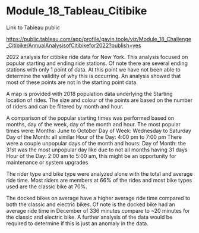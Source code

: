 # Module_18_Tableau_Citibike

Link to Tableau public 

https://public.tableau.com/app/profile/gavin.toole/viz/Module_18_Challenge_Citibike/AnnualAnalysisofCitibikefor2022?publish=yes

2022 analysis for citibike ride data for New York.  This analysis focused on popular starting and ending ride stations.  Of note there are several ending stations with only 1 point of data.  At this point we have not been able to determine the validity of why this is occurring.  An analysis showed that most of these points are not in the starting point data.

A map is provided with 2018 population data underlying the Starting location of rides.  The size and colour of the points are based on the number of riders and can be filtered by month and hour.

A comparison of the popular starting times was performed based on months, day of the week, day of the month and hour.  The most popular times were:
Months: June to October
Day of Week: Wednesday to Saturday
Day of the Month: all similar
Hour of the Day: 4:00 pm to 7:00 pm
There were a couple unpopular days of the month and hours:
Day of Month: the 31st was the most unpopular day like due to not all months having 31 days
Hour of the Day: 2:00 am to 5:00 am, this might be an opportunity for maintenance or system upgrades





The rider type and bike type were analyzed alone with the total and average ride time.  Most riders are members at 66% of the rides and most bike types used are the classic bike at 70%.  





The docked bikes on average have a higher average ride time compared to both the classic and electric bikes.  Of note is the docked bike had an average ride time in December of 336 minutes compare to ~20 minutes for the classic and electric bike.  A further analysis of the data would be required to determine if this is just an anomaly in the data.





